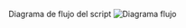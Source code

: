 Diagrama de flujo del script
![Diagrama flujo](https://github.com/user-attachments/assets/72e84170-62ca-46cf-ac10-1fc25c1b99cc)
